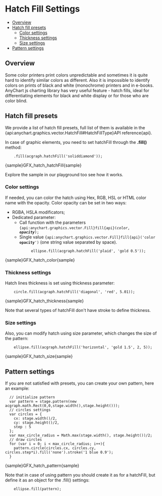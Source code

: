 # Hatch Fill Settings
* [Overview](#overview)
* [Hatch fill presets](#hatch_fill_presets)
    * [Color settings](#color_settings)
    * [Thickness settings](#thickness_settings)
    * [Size settings](#size_settings)
* [Pattern settings](#pattern_settings)

## Overview
Some color printers print colors unpredictable and sometimes it is quite hard to identify similar colors as different. 
Also it is impossible to identify colors on prints of black and white (monochrome) printers and in e-books. 
AnyChart js charting library has very useful feature - hatch fills, ideal for differentiating elements for black and white display or for those who are color blind.

## Hatch fill presets
We provide a list of hatch fill presets, full list of them is available in the {api:anychart.graphics.vector.HatchFill#HatchFillType}API reference{api}.

In case of graphic elements, you need to set hatchFill through the **.fill()** method: 
```
    .fill(acgraph.hatchFill('soliddiamond'));
```

{sample}GFX\_hatch\_hatchFill{sample}

Explore the sample in our playground too see how it works.

### Color settings

If needed, you can color the hatch using Hex, RGB, HSL or HTML color name with the opacity. Color opacity can be set in two ways:
* RGBA, HSLA modificators;
* Dedicated parameter:
    * Call function with the parameters <code>{api:anychart.graphics.vector.Fill}fill{api}(_color_, _**opacity**_);</code>
    * Single value <code>{api:anychart.graphics.vector.Fill}fill{api}('color **opacity**')</code> (one string value separated by space).

```
            ellipse.fill(acgraph.hatchFill('plaid', 'gold 0.5'));

```

{sample}GFX\_hatch\_color{sample}

### Thickness settings
Hatch lines thickness is set using thickness parameter:

```
    circle.fill(acgraph.hatchFill('diagonal', 'red', 5.01));
```

{sample}GFX\_hatch\_thickness{sample}

Note that several types of hatchFill don't have stroke to define thickness.

### Size settings
Also, you can modify hatch using size parameter, which changes the size of the pattern:

```
    ellipse.fill(acgraph.hatchFill('horizontal', 'gold 1.5', 2, 5));
```

{sample}GFX\_hatch\_size{sample}

## Pattern settings
If you are not satisfied with presets, you can create your own pattern, here an example: 

```
  // initialize pattern
  var pattern = stage.pattern(new acgraph.math.Rect(0,0,stage.width(),stage.height()));
  // circles settings
  var circles = {
    cx: stage.width()/2,
    cy: stage.height()/2,
    step : 5
  };
  var max_circle_radius = Math.max(stage.width(), stage.height())/2;
  // draw circles
  for (var i = 0; i < max_circle_radius; i++){
    pattern.circle(circles.cx, circles.cy, circles.step*i).fill('none').stroke('1 blue 0.9');
  }
```

{sample}GFX\_hatch\_pattern{sample}

Note that in case of using pattern you should create it as for a hatchFill, but define it as an object for the .fill() settings:
```
	ellipse.fill(pattern);
```